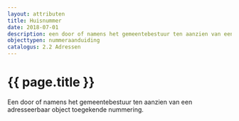 ```yaml
---
layout: attributen
title: Huisnummer
date: 2018-07-01
description: een door of namens het gemeentebestuur ten aanzien van een adresseerbaar object toegekende nummering
objecttypen: nummeraanduiding
catalogus: 2.2 Adressen
---
```


# {{ page.title }}

Een door of namens het gemeentebestuur ten aanzien van een adresseerbaar object toegekende nummering.
